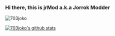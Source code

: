 ### Hi there, this is jrMod a.k.a Jorrok Modder

<img src="https://komarev.com/ghpvc/?username=703joko&style=flat-square" alt="703joko" /><br>

[![703joko's github stats](https://github-readme-stats.vercel.app/api?username=703joko)](https://github.com/703joko)
